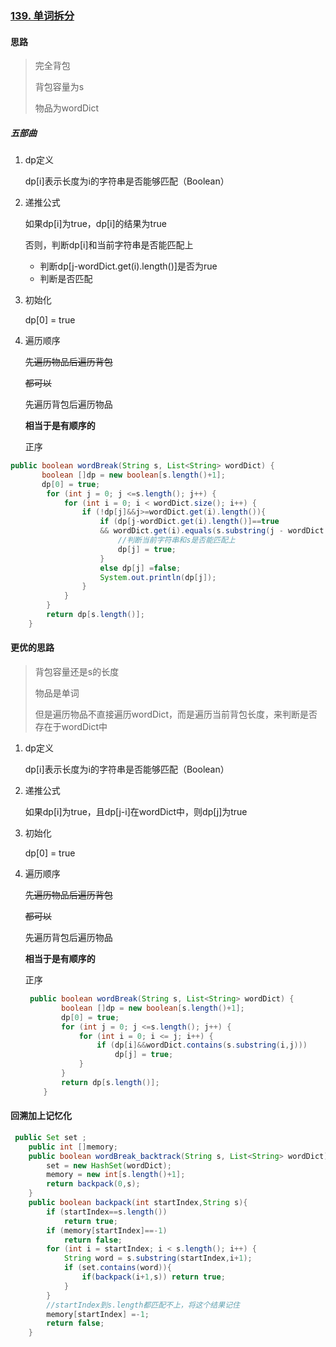 ### [139. 单词拆分](https://leetcode-cn.com/problems/word-break/)

#### 思路

> 完全背包
>
> 背包容量为s
>
> 物品为wordDict

##### 五部曲

1. dp定义

   dp[i]表示长度为i的字符串是否能够匹配（Boolean）

2. 递推公式

   如果dp[i]为true，dp[i]的结果为true

   否则，判断dp[i]和当前字符串是否能匹配上

   - 判断dp[j-wordDict.get(i).length()]是否为rue
   - 判断是否匹配

3. 初始化

   dp[0]  = true

4. 遍历顺序

   ~~先遍历物品后遍历背包~~

   ~~都可以~~

   先遍历背包后遍历物品

   **相当于是有顺序的**

   正序

```java
public boolean wordBreak(String s, List<String> wordDict) {
       boolean []dp = new boolean[s.length()+1];
       dp[0] = true;
        for (int j = 0; j <=s.length(); j++) {
            for (int i = 0; i < wordDict.size(); i++) {
                if (!dp[j]&&j>=wordDict.get(i).length()){
                    if (dp[j-wordDict.get(i).length()]==true
                    && wordDict.get(i).equals(s.substring(j - wordDict.get(i).length(), j))){
                        //判断当前字符串和s是否能匹配上
                        dp[j] = true;
                    }
                    else dp[j] =false;
                    System.out.println(dp[j]);
                }
            }
        }
        return dp[s.length()];
    }
```

#### 更优的思路

> 背包容量还是s的长度
>
> 物品是单词
>
> 但是遍历物品不直接遍历wordDict，而是遍历当前背包长度，来判断是否存在于wordDict中

1. dp定义

   dp[i]表示长度为i的字符串是否能够匹配（Boolean）

2. 递推公式

   如果dp[i]为true，且dp[j-i]在wordDict中，则dp[j]为true

3. 初始化

   dp[0]  = true

4. 遍历顺序

   ~~先遍历物品后遍历背包~~

   ~~都可以~~

   先遍历背包后遍历物品

   **相当于是有顺序的**

   正序

   ```java
    public boolean wordBreak(String s, List<String> wordDict) {
           boolean []dp = new boolean[s.length()+1];
           dp[0] = true;
           for (int j = 0; j <=s.length(); j++) {
               for (int i = 0; i <= j; i++) {
                   if (dp[i]&&wordDict.contains(s.substring(i,j)))
                       dp[j] = true;
               }
           }
           return dp[s.length()];
       }
   ```

   

#### 回溯加上记忆化

```java
 public Set set ;
    public int []memory;
    public boolean wordBreak_backtrack(String s, List<String> wordDict) {
        set = new HashSet(wordDict);
        memory = new int[s.length()+1];
        return backpack(0,s);
    }
    public boolean backpack(int startIndex,String s){
        if (startIndex==s.length())
            return true;
        if (memory[startIndex]==-1)
            return false;
        for (int i = startIndex; i < s.length(); i++) {
            String word = s.substring(startIndex,i+1);
            if (set.contains(word)){
                if(backpack(i+1,s)) return true;
            }
        }
        //startIndex到s.length都匹配不上，将这个结果记住
        memory[startIndex] =-1;
        return false;
    }
```

